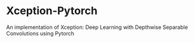 # Xception-Pytorch
An implementation of Xception: Deep Learning with Depthwise Separable Convolutions using Pytorch
